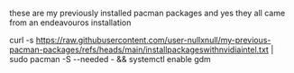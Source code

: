 these are my previously installed pacman packages and yes they all came from an endeavouros installation

curl -s https://raw.githubusercontent.com/user-nullxnull/my-previous-pacman-packages/refs/heads/main/installpackageswithnvidiaintel.txt | sudo pacman -S --needed - && systemctl enable gdm
